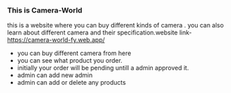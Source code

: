 ### This is Camera-World 
this is a website where you can buy different kinds of camera . you can also learn about different camera and their specification.website link- https://camera-world-fy.web.app/

* you can buy different camera from here
* you can see what product you order. 
* initially your order will be pending untill a admin approved it.
* admin can add new admin
* admin can add or delete any products
